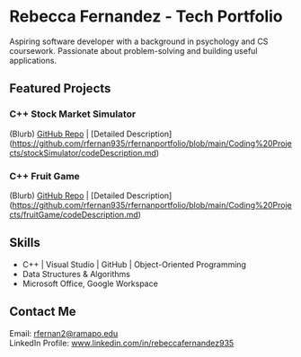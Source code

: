 # Rebecca Fernandez - Tech Portfolio
Aspiring software developer with a background in psychology and CS coursework. Passionate about problem-solving and building useful applications.  

## Featured Projects  
### C++ Stock Market Simulator
(Blurb)
[GitHub Repo](https://github.com/rfernan935/rfernanportfolio/tree/main/Coding%20Projects/stockSimulator) | [Detailed Description] (https://github.com/rfernan935/rfernanportfolio/blob/main/Coding%20Projects/stockSimulator/codeDescription.md)  

### C++ Fruit Game
(Blurb)
[GitHub Repo](https://github.com/rfernan935/rfernanportfolio/tree/main/Coding%20Projects/fruitGame) | [Detailed Description] (https://github.com/rfernan935/rfernanportfolio/blob/main/Coding%20Projects/fruitGame/codeDescription.md)  

## Skills  
- C++ | Visual Studio | GitHub | Object-Oriented Programming  
- Data Structures & Algorithms  
- Microsoft Office, Google Workspace  

## Contact Me  
Email: rfernan2@ramapo.edu  
LinkedIn Profile: www.linkedin.com/in/rebeccafernandez935  
